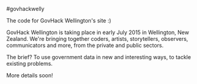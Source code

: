 #govhackwelly

The code for GovHack Wellington's site :)

GovHack Wellington is taking place in early July 2015 in Wellington, New Zealand. We're bringing together coders, artists, storytellers, observers, communicators and more, from the private and public sectors.

The brief? To use government data in new and interesting ways, to tackle existing problems.

More details soon!

